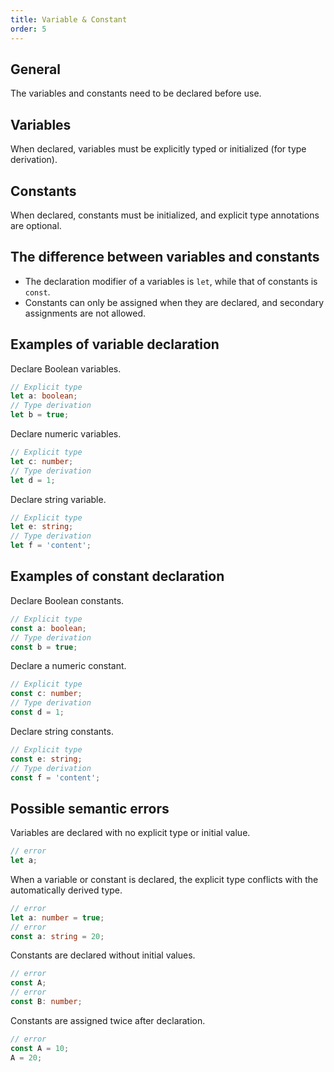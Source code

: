 ```yaml
---
title: Variable & Constant
order: 5
---
```


## General

The variables and constants need to be declared before use.

## Variables

When declared, variables must be explicitly typed or initialized (for type derivation).

## Constants

When declared, constants must be initialized, and explicit type annotations are optional.

## The difference between variables and constants

- The declaration modifier of a variables is `let`, while that of constants is `const`.
- Constants can only be assigned when they are declared, and secondary assignments are not allowed.

## Examples of variable declaration

Declare Boolean variables.

```ts
// Explicit type
let a: boolean;
// Type derivation
let b = true;
```

Declare numeric variables.

```ts
// Explicit type
let c: number;
// Type derivation
let d = 1;
```

Declare string variable.

```ts
// Explicit type
let e: string;
// Type derivation
let f = 'content';
```

## Examples of constant declaration

Declare Boolean constants.

```ts
// Explicit type
const a: boolean;
// Type derivation
const b = true;
```

Declare a numeric constant.

```ts
// Explicit type
const c: number;
// Type derivation
const d = 1;
```

Declare string constants.

```ts
// Explicit type
const e: string;
// Type derivation
const f = 'content';
```

## Possible semantic errors

Variables are declared with no explicit type or initial value.

```ts
// error
let a;
```

When a variable or constant is declared, the explicit type conflicts with the automatically derived type.

```ts
// error
let a: number = true;
// error
const a: string = 20;
```

Constants are declared without initial values.

```ts
// error
const A;
// error
const B: number;
```

Constants are assigned twice after declaration.

```ts
// error
const A = 10;
A = 20;
```
